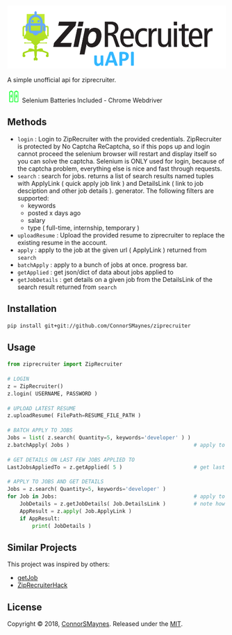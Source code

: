 

<p align="left">
<img src="https://github.com/ConnorSMaynes/ziprecruiter/blob/master/ziprecruiter/static/logo.png" alt="ZipRecruiter Unofficial API" >
</p>

A simple unofficial api for ziprecruiter.

<p align="left">
<img src="https://github.com/ConnorSMaynes/ziprecruiter/blob/master/ziprecruiter/static/batteries.png", alt="Batteries Included - Selenium - Chrome Webdriver" width=30, height=30>
      Selenium Batteries Included - Chrome Webdriver
</p>

## Methods

- `login` : Login to ZipRecruiter with the provided credentials. ZipRecruiter is protected by No Captcha ReCaptcha, so if this pops up and login cannot proceed the selenium browser will restart and display itself so you can solve the captcha. Selenium is ONLY used for login, because of the captcha problem, everything else is nice and fast through requests.
- `search` : search for jobs. returns a list of search results named tuples with ApplyLink ( quick apply job link ) and DetailsLink ( link to job desciption and other job details ). generator. The following filters are supported:
  - keywords
  - posted x days ago
  - salary
  - type ( full-time, internship, temporary )
- `uploadResume` : Upload the provided resume to ziprecruiter to replace the existing resume in the account.
- `apply` : apply to the job at the given url ( ApplyLink ) returned from `search`
- `batchApply` : apply to a bunch of jobs at once. progress bar.
- `getApplied` : get json/dict of data about jobs applied to
- `getJobDetails` : get details on a given job from the DetailsLink of the search result returned from `search`

## Installation

```bash
pip install git+git://github.com/ConnorSMaynes/ziprecruiter
```

## Usage

```python
from ziprecruiter import ZipRecruiter

# LOGIN
z = ZipRecruiter()
z.login( USERNAME, PASSWORD )

# UPLOAD LATEST RESUME
z.uploadResume( FilePath=RESUME_FILE_PATH )

# BATCH APPLY TO JOBS
Jobs = list( z.search( Quantity=5, keywords='developer' ) )
z.batchApply( Jobs )                                        # apply to a bunch of jobs with progress bar.

# GET DETAILS ON LAST FEW JOBS APPLIED TO
LastJobsAppliedTo = z.getApplied( 5 )                       # get last 5 jobs applied to

# APPLY TO JOBS AND GET DETAILS
Jobs = z.search( Quantity=5, keywords='developer' )
for Job in Jobs:                                            # apply to jobs and do some other stuff
    JobDetails = z.getJobDetails( Job.DetailsLink )         # note how we access the DetailsLink and ApplyLink
    AppResult = z.apply( Job.ApplyLink )
    if AppResult:
        print( JobDetails )
```

## Similar Projects

This project was inspired by others:
- [getJob](https://github.com/jonathanhwinter/getJob)
- [ZipRecruiterHack](https://github.com/Original-heapsters/ZipRecruiterHack)

## License

Copyright © 2018, [ConnorSMaynes](https://github.com/ConnorSMaynes). Released under the [MIT](https://github.com/ConnorSMaynes/ziprecruiter/blob/master/LICENSE.txt).
